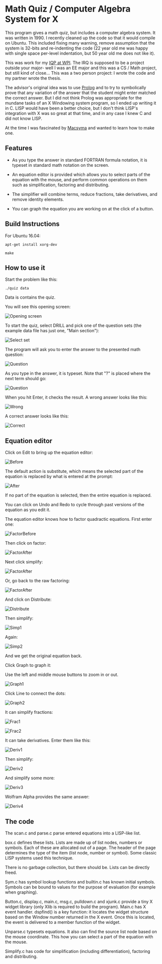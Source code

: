 # Math Quiz / Computer Algebra System for X

This program gives a math quiz, but includes a computer algebra system.  It
was written in 1990.  I recently cleaned up the code so that it would
compile on Ubuntu.  This included fixing many warning, remove assumption
that the system is 32-bits and re-indenting the code (22 year old me was
happy with single space per-level indentation, but 50 year old me does not
like it).

This was work for my [IQP at WPI](https://www.wpi.edu/academics/undergraduate/interactive-qualifying-project). 
The IRQ is supposed to be a project outside your major- well I was an EE
major and this was a CS / Math project, but still kind of close...  This was
a two person project: I wrote the code and my partner wrote the thesis.

The advisor's original idea was to use
[Prolog](https://en.wikipedia.org/wiki/Prolog) and to try to symbolically
prove that any variation of the answer that the student might enter matched
the correct answer.  But I did not think Prolog was appropriate for the mundane
tasks of an X Windowing system program, so I ended up writing it in C.  LISP
would have been a better choice, but I don't think LISP's integration with X
was so great at that time, and in any case I knew C and did not know LISP.

At the time I was fascinated by
[Macsyma](https://en.wikipedia.org/wiki/Macsyma) and wanted to learn how to
make one.

## Features

* As you type the answer in standard FORTRAN formula notation, it is typeset in standard math notation on the screen.

* An equation editor is provided which allows you to select parts of the equation with the mouse, and perform common operations on them such as simplification, factoring and distributing.

* The simplifier will combine terms, reduce fractions, take derivatives, and remove identity elements.

* You can graph the equation you are working on at the click of a button.

## Build Instructions

For Ubuntu 16.04:

	apt-get install xorg-dev

	make

## How to use it

Start the problem like this:

	./quiz data

Data is contains the quiz.

You will see this opening screen:

![Opening screen](pics/a.png)

To start the quiz, select DRILL and pick one of the question sets (the
example data file has just one, "Main section"):

![Select set](pics/b.png)

The program will ask you to enter the answer to the presented math question:

![Question](pics/c.png)

As you type in the answer, it is typeset.  Note that "?" is placed where the
next term should go:

![Question](pics/d.png)

When you hit Enter, it checks the result.  A wrong answer looks like this:

![Wrong](pics/e.png)

A correct answer looks like this:

![Correct](pics/f.png)

## Equation editor

Click on Edit to bring up the equation editor:

![Before](pics/jj.png)

The default action is substitute, which means the selected part of the
equation is replaced by what is entered at the prompt:

![After](pics/kk.png)

If no part of the equation is selected, then the entire equation is
replaced.

You can click on Undo and Redo to cycle through past versions of the
equation as you edit it.

The equation editor knows how to factor quadractic equations.  First enter
one:

![FactorBefore](pics/g.png)

Then click on factor:

![FactorAfter](pics/h.png)

Next click simplify:

![FactorAfter](pics/i.png)

Or, go back to the raw factoring:

![FactorAfter](pics/z.png)

And click on Distribute:

![Distribute](pics/aa.png)

Then simplify:

![Simp1](pics/bb.png)

Again:

![Simp2](pics/cc.png)

And we get the original equation back.

Click Graph to graph it:

Use the left and middle mouse buttons to zoom in or out.

![Graph1](pics/dd.png)

Click Line to connect the dots:

![Graph2](pics/ee.png)

It can simplify fractions:

![Frac1](pics/ll.png)

![Frac2](pics/mm.png)

It can take derivatives.  Enter them like this:

![Deriv1](pics/nn.png)

Then simplify:

![Deriv2](pics/oo.png)

And simplify some more:

![Deriv3](pics/pp.png)

Wolfram Alpha provides the same answer:

![Deriv4](pics/qq.png)

## The code

The scan.c and parse.c parse entered equations into a LISP-like list.

box.c defines these lists.  Lists are made up of list nodes, numbers or
symbols.  Each of these are allocated out of a page.  The header of the page
determines the type of the item (list node, number or symbol).  Some classic
LISP systems used this technique.

There is no garbage collection, but there should be.  Lists can be directly
freed.

Sym.c has symbol lookup functions and builtin.c has known initial symbols. 
Symbols can be bound to values for the purpose of evaluation (for example
when graphing).

Button.c, display.c, main.c, msg.c, pulldown.c and xjunk.c provide a tiny X
widget library (only Xlib is required to build the program).  Main.c has X
event handler.  dspfind() is a key function: it locates the widget structure
based on the Window number returned in the X event.  Once this is located,
the event is delivered to a member function of the widget.

Unparse.c typesets equations.  It also can find the source list node based
on the mouse coordinate.  This how you can select a part of the equation
with the mouse.

Simplify.c has code for simplification (including differentiation),
factoring and distributing.
